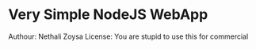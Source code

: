 # Very Simple NodeJS WebApp
Authour: Nethali Zoysa
License: You are stupid to use this for commercial
